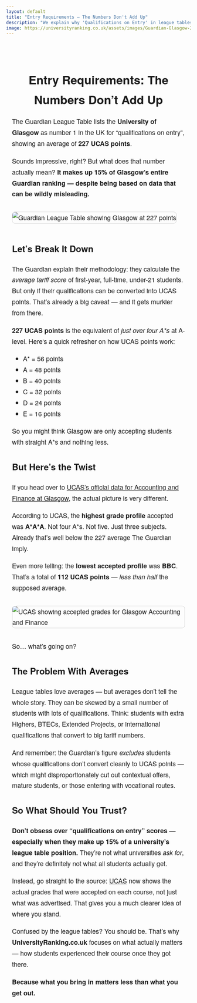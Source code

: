 ```yaml
---
layout: default
title: "Entry Requirements – The Numbers Don't Add Up"
description: "We explain why 'Qualifications on Entry' in league tables can be misleading – using the University of Glasgow as an example."
image: https://universityranking.co.uk/assets/images/Guardian-Glasgow-227.png
---
```


<section class="container" style="max-width: 850px; margin: 0 auto; padding: 2rem 1rem; font-family: 'Helvetica Neue', sans-serif; font-size: 1.1rem; line-height: 1.7;">
  <h1 style="font-size: 2rem; margin-bottom: 1rem; text-align: center;">Entry Requirements: The Numbers Don’t Add Up</h1>

  <p>The Guardian League Table lists the <strong>University of Glasgow</strong> as number 1 in the UK for “qualifications on entry”, showing an average of <strong>227 UCAS points</strong>.</p>

  <p>Sounds impressive, right? But what does that number actually mean? <strong>It makes up 15% of Glasgow’s entire Guardian ranking — despite being based on data that can be wildly misleading.</strong></p>

  <img src="[https://universityranking.co.uk/assets/images/Guardian-Glasgow-227.png" alt="Guardian League Table showing Glasgow at 227 points" style="max-width:100%; margin: 1rem 0; border: 1px solid #ccc; border-radius: 8px;">

  <h2 style="font-size: 1.5rem; margin-top: 2rem;">Let’s Break It Down</h2>

  <p>The Guardian explain their methodology: they calculate the <em>average tariff score</em> of first-year, full-time, under-21 students. But only if their qualifications can be converted into UCAS points. That’s already a big caveat — and it gets murkier from there.</p>

  <p><strong>227 UCAS points</strong> is the equivalent of <em>just over four A*s</em> at A-level. Here's a quick refresher on how UCAS points work:</p>

  <ul>
    <li>A* = 56 points</li>
    <li>A = 48 points</li>
    <li>B = 40 points</li>
    <li>C = 32 points</li>
    <li>D = 24 points</li>
    <li>E = 16 points</li>
  </ul>

  <p>So you might think Glasgow are only accepting students with straight A*s and nothing less.</p>

  <h2 style="font-size: 1.5rem; margin-top: 2rem;">But Here’s the Twist</h2>

  <p>If you head over to <a href="https://digital.ucas.com/coursedisplay/courses/5368b588-9266-655a-f467-1c5893ec5eaa?academicYearId=2025" target="_blank">UCAS’s official data for Accounting and Finance at Glasgow</a>, the actual picture is very different.</p>

  <p>According to UCAS, the <strong>highest grade profile</strong> accepted was <strong>A*A*A</strong>. Not four A*s. Not five. Just three subjects. Already that’s well below the 227 average The Guardian imply.</p>

  <p>Even more telling: the <strong>lowest accepted profile</strong> was <strong>BBC</strong>. That’s a total of <strong>112 UCAS points</strong> — <em>less than half</em> the supposed average.</p>

  <img src="https://universityranking.co.uk/assets/images/UCAS-AnF.png" alt="UCAS showing accepted grades for Glasgow Accounting and Finance" style="max-width:100%; margin: 1rem 0; border: 1px solid #ccc; border-radius: 8px;">

  <p>So… what’s going on?</p>

  <h2 style="font-size: 1.5rem; margin-top: 2rem;">The Problem With Averages</h2>

  <p>League tables love averages — but averages don’t tell the whole story. They can be skewed by a small number of students with lots of qualifications. Think: students with extra Highers, BTECs, Extended Projects, or international qualifications that convert to big tariff numbers.</p>

  <p>And remember: the Guardian’s figure <em>excludes</em> students whose qualifications don’t convert cleanly to UCAS points — which might disproportionately cut out contextual offers, mature students, or those entering with vocational routes.</p>

  <h2 style="font-size: 1.5rem; margin-top: 2rem;">So What Should You Trust?</h2>

  <p><strong>Don’t obsess over “qualifications on entry” scores — especially when they make up 15% of a university’s league table position.</strong> They’re not what universities <em>ask for</em>, and they’re definitely not what all students actually get.</p>

  <p>Instead, go straight to the source: <a href="https://www.ucas.com" target="_blank">UCAS</a> now shows the actual grades that were accepted on each course, not just what was advertised. That gives you a much clearer idea of where you stand.</p>

  <p>Confused by the league tables? You should be. That’s why <strong>UniversityRanking.co.uk</strong> focuses on what actually matters — how students experienced their course once they got there.</p>

  <p><strong>Because what you bring in matters less than what you get out.</strong></p>
</section>
